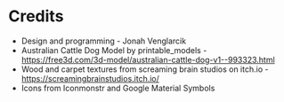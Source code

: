 # Credits
- Design and programming - Jonah Venglarcik
- Australian Cattle Dog Model by printable_models - https://free3d.com/3d-model/australian-cattle-dog-v1--993323.html
- Wood and carpet textures from screaming brain studios on itch.io - https://screamingbrainstudios.itch.io/
- Icons from Iconmonstr and Google Material Symbols
